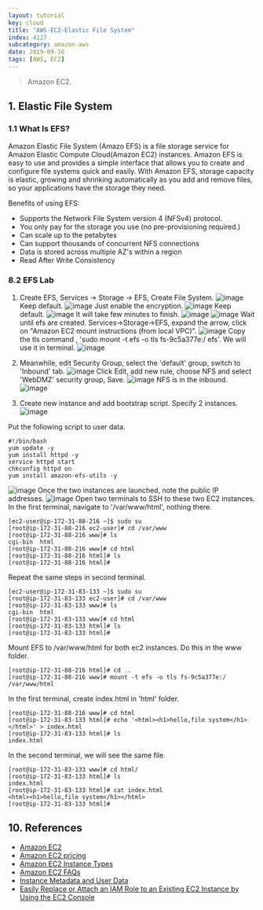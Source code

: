 ```yaml
---
layout: tutorial
key: cloud
title: "AWS-EC2-Elastic File System"
index: 4127
subcategory: amazon-aws
date: 2019-09-16
tags: [AWS, EC2]
---
```


> Amazon EC2.

## 1. Elastic File System
### 1.1 What Is EFS?
Amazon Elastic File System (Amazo EFS) is a file storage service for Amazon Elastic Compute Cloud(Amazon EC2) instances. Amazon EFS is easy to use and provides a simple interface that allows you to create and configure file systems quick and easily. With Amazon EFS, storage capacity is elastic, growing and shrinking automatically as you add and remove files, so your applications have the storage they need.

Benefits of using EFS:
* Supports the Network File System version 4 (NFSv4) protocol.
* You only pay for the storage you use (no pre-provisioning required.)
* Can scale up to the petabytes
* Can support thousands of concurrent NFS connections
* Data is stored across multiple AZ's within a region
* Read After Write Consistency

### 8.2 EFS Lab
1) Create EFS, Services -> Storage -> EFS, Create File System.
![image](/assets/images/cloud/4106/4-15-ec2-create-efs-1.png)
Keep default.
![image](/assets/images/cloud/4106/4-15-ec2-create-efs-2.png)
Just enable the encryption.
![image](/assets/images/cloud/4106/4-15-ec2-create-efs-3.png)
Keep default.
![image](/assets/images/cloud/4106/4-15-ec2-create-efs-4.png)
It will take few minutes to finish.
![image](/assets/images/cloud/4106/4-15-ec2-create-efs-5.png)
![image](/assets/images/cloud/4106/4-15-ec2-create-efs-6.png)
Wait until efs are created. Services->Storage->EFS, expand the arrow, click on "Amazon EC2 mount instructions (from local VPC)".
![image](/assets/images/cloud/4106/4-15-ec2-create-efs-7.png)
Copy the tls command , 'sudo mount -t efs -o tls fs-9c5a377e:/ efs'. We will use it in terminal.
![image](/assets/images/cloud/4106/4-15-ec2-create-efs-8.png)

2) Meanwhile, edit Security Group, select the 'default' group, switch to 'Inbound' tab.
![image](/assets/images/cloud/4106/4-15-ec2-add-nfs-1.png)
Click Edit, add new rule, choose NFS and select 'WebDMZ' security group, Save.
![image](/assets/images/cloud/4106/4-15-ec2-add-nfs-2.png)
NFS is in the inbound.
![image](/assets/images/cloud/4106/4-15-ec2-add-nfs-3.png)

3) Create new instance and add bootstrap script. Specify 2 instances.
![image](/assets/images/cloud/4106/4-15-ec2-create-instance-1.png)

Put the following script to user data.
```raw
#!/bin/bash
yum update -y
yum install httpd -y
service httpd start
chkconfig httpd on
yum install amazon-efs-utils -y
```
![image](/assets/images/cloud/4106/4-15-ec2-create-instance-2.png)
Once the two instances are launched, note the public IP addresses.
![image](/assets/images/cloud/4106/4-15-ec2-create-instance-3.png)
 Open two terminals to SSH to these two EC2 instances. In the first terminal, navigate to '/var/www/html', nothing there.
 ```raw
[ec2-user@ip-172-31-88-216 ~]$ sudo su
[root@ip-172-31-88-216 ec2-user]# cd /var/www
[root@ip-172-31-88-216 www]# ls
cgi-bin  html
[root@ip-172-31-88-216 www]# cd html
[root@ip-172-31-88-216 html]# ls
[root@ip-172-31-88-216 html]#
 ```
 Repeat the same steps in second terminal.
 ```raw
[ec2-user@ip-172-31-83-133 ~]$ sudo su
[root@ip-172-31-83-133 ec2-user]# cd /var/www
[root@ip-172-31-83-133 www]# ls
cgi-bin  html
[root@ip-172-31-83-133 www]# cd html
[root@ip-172-31-83-133 html]# ls
[root@ip-172-31-83-133 html]#
 ```
Mount EFS to /var/www/html for both ec2 instances. Do this in the www folder.
```raw
[root@ip-172-31-88-216 html]# cd ..
[root@ip-172-31-88-216 www]# mount -t efs -o tls fs-9c5a377e:/ /var/www/html
```
In the first terminal, create index.html in 'html' folder.
```raw
[root@ip-172-31-88-216 www]# cd html
[root@ip-172-31-83-133 html]# echo '<html><h1>hello,file system</h1></html>' > index.html
[root@ip-172-31-83-133 html]# ls
index.html
```
In the second terminal, we will see the same file.
```raw
[root@ip-172-31-83-133 www]# cd html/
[root@ip-172-31-83-133 html]# ls
index.html
[root@ip-172-31-83-133 html]# cat index.html
<html><h1>hello,file system</h1></html>
[root@ip-172-31-83-133 html]#
```

## 10. References
* [Amazon EC2](https://aws.amazon.com/ec2/)
* [Amazon EC2 pricing](https://aws.amazon.com/ec2/pricing/)
* [Amazon EC2 Instance Types](https://aws.amazon.com/ec2/instance-types/)
* [Amazon EC2 FAQs](https://aws.amazon.com/ec2/faqs/)
* [Instance Metadata and User Data](https://docs.aws.amazon.com/AWSEC2/latest/UserGuide/ec2-instance-metadata.html)
* [Easily Replace or Attach an IAM Role to an Existing EC2 Instance by Using the EC2 Console](https://aws.amazon.com/blogs/security/easily-replace-or-attach-an-iam-role-to-an-existing-ec2-instance-by-using-the-ec2-console/)
